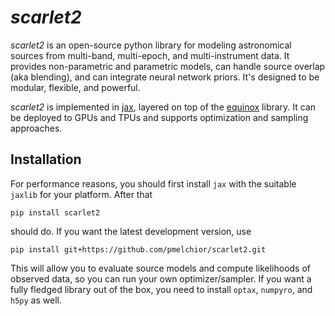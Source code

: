 # _scarlet2_

_scarlet2_ is an open-source python library for modeling astronomical sources from multi-band, multi-epoch, and
multi-instrument data. It provides non-parametric and parametric models, can handle source overlap (aka blending), and
can integrate neural network priors. It's designed to be modular, flexible, and powerful.

_scarlet2_ is implemented in [jax](http://jax.readthedocs.io/), layered on top of
the [equinox](https://docs.kidger.site/equinox/)
library. It can be deployed to GPUs and TPUs and supports optimization and sampling approaches.

## Installation

For performance reasons, you should first install `jax` with the suitable `jaxlib` for your platform. After that

```
pip install scarlet2
```

should do. If you want the latest development version, use

```
pip install git+https://github.com/pmelchior/scarlet2.git
```

This will allow you to evaluate source models and compute likelihoods of observed data, so you can run your own
optimizer/sampler. If you want a fully fledged library out of the box, you need to install `optax`, `numpyro`, and
`h5py` as well.